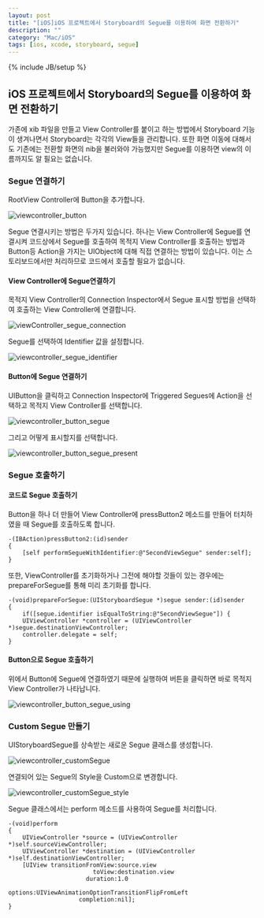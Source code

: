 ```yaml
---
layout: post
title: "[iOS]iOS 프로젝트에서 Storyboard의 Segue를 이용하여 화면 전환하기"
description: ""
category: "Mac/iOS"
tags: [ios, xcode, storyboard, segue]
---
```

{% include JB/setup %}

## iOS 프로젝트에서 Storyboard의 Segue를 이용하여 화면 전환하기

가존에 xib 파일을 만들고 View Controller를 붙이고 하는 방법에서 Storyboard 기능이 생겨나면서 Storyboard는 각각의 View들을 관리합니다. 또한 화면 이동에 대해서도 기존에는 전환할 화면의 nib을 불러와야 가능했지만 Segue를 이용하면 view의 이름까지도 알 필요는 없습니다.

### Segue 연결하기

RootView Controller에 Button을 추가합니다.

![viewcontroller_button](/../../../../image/2014/viewcontroller_button.png)<br/>

Segue 연결시키는 방법은 두가지 있습니다. 하나는 View Controller에 Segue를 연결시켜 코드상에서 Segue를 호출하여 목적지 View Controller를 호출하는 방법과 Button등 Action을 가지는 UIObject에 대해 직접 연결하는 방법이 있습니다. 이는 스토리보드에서만 처리하므로 코드에서 호출할 필요가 없습니다.

#### View Controller에 Segue연결하기

목적지 View Controller의 Connection Inspector에서 Segue 표시할 방법을 선택하여 호출하는 View Controller에 연결합니다.

![viewController_segue_connection](/../../../../image/2014/viewController_segue_connection.png)<br/>

Segue를 선택하여 Identifier 값을 설정합니다.

![viewcontroller_segue_identifier](/../../../../image/2014/viewcontroller_segue_identifier.png)<br/>

#### Button에 Segue 연결하기

UIButton을 클릭하고 Connection Inspector에 Triggered Segues에 Action을 선택하고 목적지 View Controller를 선택합니다. 

![viewcontroller_button_segue](/../../../../image/2014/viewcontroller_button_segue.png)<br/>

그리고 어떻게 표시할지를 선택합니다. 

![viewcontroller_button_segue_present](/../../../../image/2014/viewcontroller_button_segue_present.png)<br/>

### Segue 호출하기

#### 코드로 Segue 호출하기

Button을 하나 더 만들어 View Controller에 pressButton2 메소드를 만들어 터치하였을 때 Segue를 호출하도록 합니다.

	-(IBAction)pressButton2:(id)sender
	{
        [self performSegueWithIdentifier:@"SecondViewSegue" sender:self];
	}

또한, ViewController를 초기화하거나 그전에 해야할 것들이 있는 경우에는 prepareForSegue를 통해 미리 초기화를 합니다.

	-(void)prepareForSegue:(UIStoryboardSegue *)segue sender:(id)sender
	{
		if([segue.identifier isEqualToString:@"SecondViewSegue"]) {
        UIViewController *controller = (UIViewController *)segue.destinationViewController;
        controller.delegate = self;
	}

#### Button으로 Segue 호출하기

위에서 Button에 Segue에 연결하였기 때문에 실행하여 버튼을 클릭하면 바로 목적지 View Controller가 나타납니다.

![viewcontroller_button_segue_using](/../../../../image/2014/viewcontroller_button_segue_using.png)<br/>

### Custom Segue 만들기

UIStoryboardSegue를 상속받는 새로운 Segue 클래스를 생성합니다.

![viewcontroller_customSegue](/../../../../image/2014/viewcontroller_customSegue.png)<br/>

연결되어 있는 Segue의 Style을 Custom으로 변경합니다.

![viewcontroller_customSegue_style](/../../../../image/2014/viewcontroller_customSegue_style.png)<br/>

Segue 클래스에서는 perform 메소드를 사용하여 Segue를 처리합니다.

	-(void)perform
	{
	    UIViewController *source = (UIViewController *)self.sourceViewController; 
	    UIViewController *destination = (UIViewController *)self.destinationViewController;
	    [UIView transitionFromView:source.view
	                        toView:destination.view
	                      duration:1.0 
	                       options:UIViewAnimationOptionTransitionFlipFromLeft
	                    completion:nil];
	}